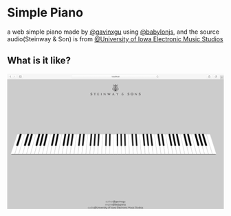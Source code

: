 # Simple Piano

a web simple piano made by <a href='https://github.com/gavinxgu' target="_blank">@gavinxgu</a> using <a href='https://www.babylonjs.com/' target="_blank">@babylonjs</a>, and the source audio(Steinway & Son) is from <a href='http://theremin.music.uiowa.edu/MISpiano.html' target="_blank">@University of Iowa Electronic Music Studios</a> 

## What is it like?

<img src="/doc/preview.png" />
